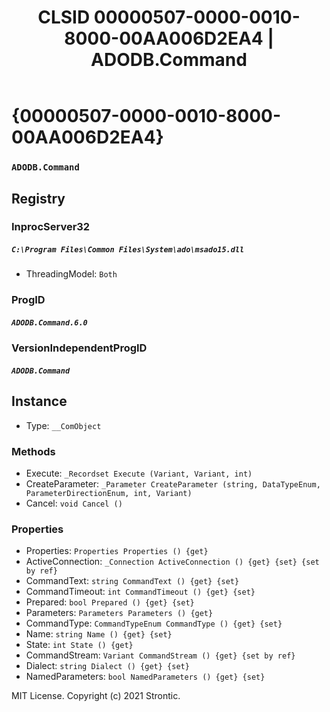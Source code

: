 ﻿---
title: "CLSID 00000507-0000-0010-8000-00AA006D2EA4 | ADODB.Command"
excerpt: What is COM-Object CLSID 00000507-0000-0010-8000-00AA006D2EA4?
---

# {00000507-0000-0010-8000-00AA006D2EA4}

### `ADODB.Command`

## Registry


### InprocServer32

##### `C:\Program Files\Common Files\System\ado\msado15.dll`
* ThreadingModel: `Both`

### ProgID

##### `ADODB.Command.6.0`

### VersionIndependentProgID

##### `ADODB.Command`

## Instance

* Type: `__ComObject`

### Methods

* Execute: `_Recordset Execute (Variant, Variant, int)`
* CreateParameter: `_Parameter CreateParameter (string, DataTypeEnum, ParameterDirectionEnum, int, Variant)`
* Cancel: `void Cancel ()`

### Properties

* Properties: `Properties Properties () {get} `
* ActiveConnection: `_Connection ActiveConnection () {get} {set} {set by ref}`
* CommandText: `string CommandText () {get} {set} `
* CommandTimeout: `int CommandTimeout () {get} {set} `
* Prepared: `bool Prepared () {get} {set} `
* Parameters: `Parameters Parameters () {get} `
* CommandType: `CommandTypeEnum CommandType () {get} {set} `
* Name: `string Name () {get} {set} `
* State: `int State () {get} `
* CommandStream: `Variant CommandStream () {get} {set by ref}`
* Dialect: `string Dialect () {get} {set} `
* NamedParameters: `bool NamedParameters () {get} {set} `

MIT License. Copyright (c) 2021 Strontic.


